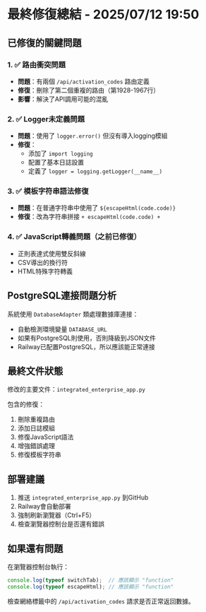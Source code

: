 # 最終修復總結 - 2025/07/12 19:50

## 已修復的關鍵問題

### 1. ✅ 路由衝突問題
- **問題**：有兩個 `/api/activation_codes` 路由定義
- **修復**：刪除了第二個重複的路由（第1928-1967行）
- **影響**：解決了API調用可能的混亂

### 2. ✅ Logger未定義問題
- **問題**：使用了 `logger.error()` 但沒有導入logging模組
- **修復**：
  - 添加了 `import logging`
  - 配置了基本日誌設置
  - 定義了 `logger = logging.getLogger(__name__)`

### 3. ✅ 模板字符串語法修復
- **問題**：在普通字符串中使用了 `${escapeHtml(code.code)}`
- **修復**：改為字符串拼接 `` + escapeHtml(code.code) + ``

### 4. ✅ JavaScript轉義問題（之前已修復）
- 正則表達式使用雙反斜線
- CSV導出的換行符
- HTML特殊字符轉義

## PostgreSQL連接問題分析

系統使用 `DatabaseAdapter` 類處理數據庫連接：
- 自動檢測環境變量 `DATABASE_URL`
- 如果有PostgreSQL則使用，否則降級到JSON文件
- Railway已配置PostgreSQL，所以應該能正常連接

## 最終文件狀態

修改的主要文件：`integrated_enterprise_app.py`

包含的修復：
1. 刪除重複路由
2. 添加日誌模組
3. 修復JavaScript語法
4. 增強錯誤處理
5. 修復模板字符串

## 部署建議

1. 推送 `integrated_enterprise_app.py` 到GitHub
2. Railway會自動部署
3. 強制刷新瀏覽器（Ctrl+F5）
4. 檢查瀏覽器控制台是否還有錯誤

## 如果還有問題

在瀏覽器控制台執行：
```javascript
console.log(typeof switchTab);  // 應該顯示 "function"
console.log(typeof escapeHtml); // 應該顯示 "function"
```

檢查網絡標籤中的 `/api/activation_codes` 請求是否正常返回數據。